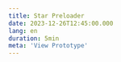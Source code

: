 ```yaml
---
title: Star Preloader
date: 2023-12-26T12:45:00.000
lang: en
duration: 5min
meta: 'View Prototype'
---
```


<Title />

<StarPreloader />
